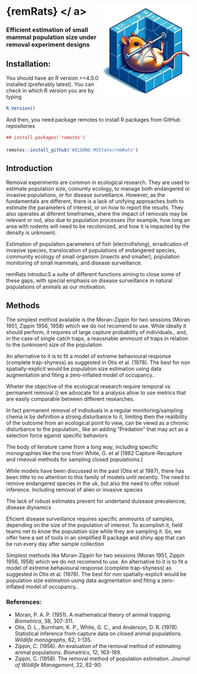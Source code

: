 
# {remRats} <a><img src='man/figures/logo.png' align="right" height="250" />\</ a\>

### Efficient estimation of small mammal population size under removal experiment designs

## Installation:

You should have an R version \>=4.0.0 installed (preferably latest). You
can check in which R version you are by typing

``` r
R.Version()
```

And then, you need package remotes to install R packages from GitHub
repositories

``` r
## install.packages('remotes')

remotes::install_github('WILDONE-MSState/remRats')
```

## Introduction

Removal experiments are common in ecological research. They are used to
estimate population size, comunity ecology, to manage both endangered or
invasive populations, or for disease surveillance. However, as the
fundamentals are different, there is a lack of unifying approaches both
to estimate the parameters of interest, or on how to report the results.
They also operates at diferent timeframes, shere the impact of removals
may be relevant or not, also due to population processes (for example,
how long an area with rodents will need to be recolonized, and how it is
impacted by the density is unknown).

Estimation of population parameters of fish (electrofishing),
erradication of invasive species, translocation of populations of
endangered species, community ecology of small organism (insects and
smaller), population monitoring of small mammals, and disease
surveillance.

remRats introducS a suite of different functions aiming to close some of
these gaps, with special emphasis on disease surveillance in natural
populations of animals as our motivation.

## Methods

The simplest method available is the Moran-Zippin for two sessions
(Moran 1951, Zippin 1956, 1958) which we do not recomend to use. While
ideally it should perform, it requires of large capture probability of
individuals., and, in the case of single catch traps, a reaosnable
ammount of traps in relation to the (unknown) size of the population.

An alternative to it is to fit a model of extreme behavioural response
(complete trap-shyness) as suggested in Otis et al. (1978). The best for
non spatially-explicit would be population size estimation using data
augmentation and fiting a zero-inflated model of occupancy..

Wheter the objective of the ecological research require temporal vs
permanent removal () we advocate for a analysis allow to use metrics
that are easily comparable between different researches.

In fact permanent removal of indivduals in a regular monitoring/sampling
chema is by definition a strong disturbance to it, limiting then the
realibility of the outcome from an ecological point fo view, can be
viewd as a chronic disturbance to the population., like an adding
“Predation” that may act as a selection force against specific
behaviors

The body of lierature came from a long way, including specific
monographies like the one from White, G. et al (1982 Capture-Recapture
and rmeoval methods for sampling closed populatioins.)

While models have been discussed in the past (Otis et al 1987), there
has been little to no attention to this family of models until recently.
The need to remove endangered species in the uk, but also the need to
offer robust inference. Including removal of alien or invasive species

The lack of robust estimates prevent for undertand duisease prevalencve,
disease diynamics

Eficient disease surveillance requires specific ammounts of samples,
depending on the size of the population of interest. To acomplish it,
field teams net to know the population size while they are sampling it.
So, we offer here a set of tools in an simplified R package and shiny
app that can be run every day after sample collection

Simplest methods like Moran-Zippin for two sessions (Moran 1951, Zippin
1956, 1958) which we do not recomend to use. An alternative to it is to
fit a model of extreme behavioural response (complete trap-shyness) as
suggested in Otis et al. (1978). The best for non spatially-explicit
would be population size estimation using data augmentation and fiting a
zero-inflated model of occupancy..

### References:

  - Moran, P. A. P. (1951). A mathematical theory of animal trapping.
    *Biometrica*, 38, 307-311.
  - Otis, D. L., Burnham, K. P., White, G. C., and Anderson, D. R.
    (1978). Statistical inference from capture data on closed animal
    populations. *Wildlife monographs*, 62, 1-135.
  - Zippin, C. (1956). An evaluation of the removal method of estimating
    animal populations. *Biometrics*, 12, 163-189.
  - Zippin, C. (1958). The removal method of population estimation.
    *Journal of Wildlife Management*, 22, 82-90.
